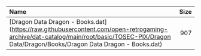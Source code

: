 |Name|Size|
|:---|---:|
|[Dragon Data Dragon - Books.dat](https://raw.githubusercontent.com/open-retrogaming-archive/dat-catalog/main/root/basic/TOSEC-PIX/Dragon Data/Dragon/Books/Dragon Data Dragon - Books.dat)|907|
